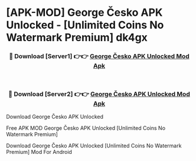 # [APK-MOD] George Česko APK Unlocked - [Unlimited Coins No Watermark Premium] dk4gx



<div align="center">
<h3>🔴 Download [Server1] 👉👉 <a href="https://momento.my/?title=George_Česko_APK_Unlocked">George Česko APK Unlocked Mod Apk</a></h3><br>

<h3>🔴 Download [Server2] 👉👉 <a href="https://momento.my/?title=George_Česko_APK_Unlocked">George Česko APK Unlocked Mod Apk</a></h3>
</div>



Download George Česko APK Unlocked 

Free APK MOD George Česko APK Unlocked [Unlimited Coins No Watermark Premium]

Download George Česko APK Unlocked [Unlimited Coins No Watermark Premium] Mod For Android
